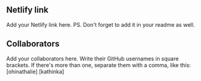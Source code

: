 ## Netlify link
Add your Netlify link here.
PS. Don't forget to add it in your readme as well.

## Collaborators
Add your collaborators here. Write their GitHub usernames in square brackets. If there's more than one, separate them with a comma, like this:
[ohinathalie] [kathinka]
